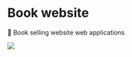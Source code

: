 # Book website #

:book: Book selling website web applications

![](https://s.gr-assets.com/assets/facebook/goodreads_wide-e23f6858b6bf20dcaf8493237a214a0e.png)
